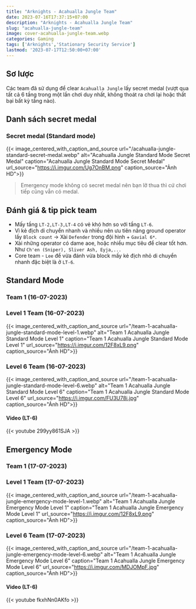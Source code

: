 ```yaml
---
title: "Arknights - Acahualla Jungle Team"
date: 2023-07-16T17:37:15+07:00
description: "Arknights - Acahualla Jungle Team"
slug: "acahualla-jungle-team"
image: cover-acahualla-jungle-team.webp
categories: Gaming
tags: ['Arknights','Stationary Security Service']
lastmod: '2023-07-17T12:50:00+07:00'
---
```

## Sơ lược   
Các team đã sử dụng để clear `Acahualla Jungle` lấy secret medal (vượt qua tất cả 6 tầng trong một lần chơi duy nhất, không thoát ra chơi lại hoặc thất bại bất kỳ tầng nào).
## Danh sách secret medal
### Secret medal (Standard mode)
{{< image_centered_with_caption_and_source url="/acahualla-jungle-standard-secret-medal.webp" alt="Acahualla Jungle Standard Mode Secret Medal" caption="Acahualla Jungle Standard Mode Secret Medal" url_source="https://i.imgur.com/Ug7OnBM.png" caption_source="Ảnh HD">}}
> Emergency mode không có secret medal nên bạn lỡ thua thì cứ chơi tiếp cũng vẫn có medal.
## Đánh giá & tip pick team  
- Mấy tầng `LT-2,LT-3,LT-4` có vẻ khó hơn so với tầng `LT-6`.
- Vì kẻ địch di chuyển nhanh và nhiều nên ưu tiên nâng ground operator lấy `Block count` -> Xài `Defender` trong đội hình + `Gavial 6*`.
- Xài những operator có dame aoe, hoặc nhiều mục tiêu để clear tốt hơn. Như `Ch'en (Sniper), Sliver Ash, Eyja,...`
- Core team - `Lee` để vừa đánh vừa block mấy kẻ địch nhỏ di chuyển nhanh đặc biệt là ở `LT-6`.

## Standard Mode
### Team 1 (16-07-2023)  
### Level 1 Team (16-07-2023)  
{{< image_centered_with_caption_and_source url="/team-1-acahualla-jungle-standard-mode-level-1.webp" alt="Team 1 Acahualla Jungle Standard Mode Level 1" caption="Team 1 Acahualla Jungle Standard Mode Level 1" url_source="https://i.imgur.com/12F8xL9.png" caption_source="Ảnh HD">}}
### Level 6 Team (16-07-2023)  
{{< image_centered_with_caption_and_source url="/team-1-acahualla-jungle-standard-mode-level-6.webp" alt="Team 1 Acahualla Jungle Standard Mode Level 6" caption="Team 1 Acahualla Jungle Standard Mode Level 6" url_source="https://i.imgur.com/FU3U78i.jpg" caption_source="Ảnh HD">}}
#### Video (LT-6)
{{< youtube 299yy861SJA >}}
## Emergency Mode  
### Team 1 (17-07-2023)
### Level 1 Team (17-07-2023)  
{{< image_centered_with_caption_and_source url="/team-1-acahualla-jungle-emergency-mode-level-1.webp" alt="Team 1 Acahualla Jungle Emergency Mode Level 1" caption="Team 1 Acahualla Jungle Emergency Mode Level 1" url_source="https://i.imgur.com/12F8xL9.png" caption_source="Ảnh HD">}}
### Level 6 Team (17-07-2023)  
{{< image_centered_with_caption_and_source url="/team-1-acahualla-jungle-emergency-mode-level-6.webp" alt="Team 1 Acahualla Jungle Emergency Mode Level 6" caption="Team 1 Acahualla Jungle Emergency Mode Level 6" url_source="https://i.imgur.com/MDJOMpF.jpg" caption_source="Ảnh HD">}}
#### Video (LT-6)
{{< youtube fkxhNn0AKfo >}}
